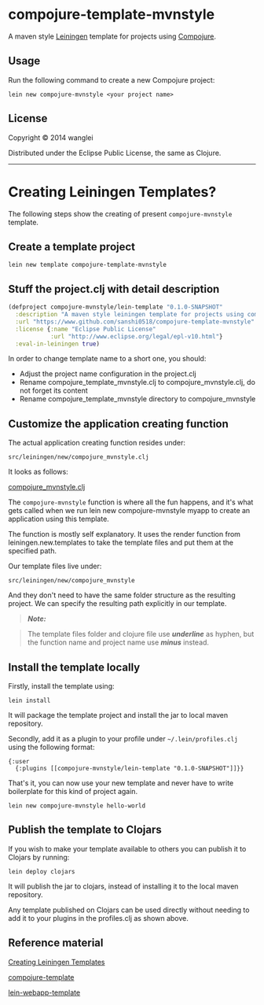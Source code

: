 # compojure-template-mvnstyle

A maven style [Leiningen](https://github.com/technomancy/leiningen) template for projects using [Compojure](https://github.com/weavejester/compojure).

## Usage

Run the following command to create a new Compojure project:

	lein new compojure-mvnstyle <your project name>

## License

Copyright © 2014 wanglei

Distributed under the Eclipse Public License, the same as Clojure.

------------

# Creating Leiningen Templates?

The following steps show the creating of present `compojure-mvnstyle` template.

## Create a template project

	lein new template compojure-template-mvnstyle

## Stuff the project.clj with detail description

```clojure
(defproject compojure-mvnstyle/lein-template "0.1.0-SNAPSHOT"
  :description "A maven style leiningen template for projects using compojure"
  :url "https://www.github.com/sanshi0518/compojure-template-mvnstyle"
  :license {:name "Eclipse Public License"
            :url "http://www.eclipse.org/legal/epl-v10.html"}
  :eval-in-leiningen true)
```

In order to change template name to a short one, you should:

- Adjust the project name configuration in the project.clj
- Rename compojure_template_mvnstyle.clj to compojure_mvnstyle.clj, do not forget its content
- Rename compojure_template_mvnstyle directory to compojure_mvnstyle

## Customize the application creating function

The actual application creating function resides under:

	src/leiningen/new/compojure_mvnstyle.clj
	
It looks as follows:

[compojure_mvnstyle.clj](https://github.com/sanshi0518/compojure-template-mvnstyle/blob/master/src/leiningen/new/compojure_mvnstyle.clj)

The `compojure-mvnstyle` function is where all the fun happens, and it's what gets called when we run lein new compojure-mvnstyle myapp to create an application using this template.

The function is mostly self explanatory. It uses the render function from leiningen.new.templates to take the template files and put them at the specified path. 

Our template files live under:

	src/leiningen/new/compojure_mvnstyle

And they don't need to have the same folder structure as the resulting project. We can specify the resulting path explicitly in our template.

> ***Note:***

> The template files folder and clojure file use ***underline*** as hyphen, but the function name and project name use ***minus*** instead.

## Install the template locally

Firstly, install the template using: 

	lein install

It will package the template project and install the jar to local maven repository.

Secondly, add it as a plugin to your profile under `~/.lein/profiles.clj` using the following format:

	{:user
      {:plugins [[compojure-mvnstyle/lein-template "0.1.0-SNAPSHOT"]]}}

That's it, you can now use your new template and never have to write boilerplate for this kind of project again.

	lein new compojure-mvnstyle hello-world

## Publish the template to Clojars

If you wish to make your template available to others you can publish it to Clojars by running:

	lein deploy clojars
	
It will publish the jar to clojars, instead of installing it to the local maven repository.

Any template published on Clojars can be used directly without needing to add it to your plugins in the profiles.clj as shown above.

## Reference material

[Creating Leiningen Templates](http://yogthos.net/blog/34-Creating+Leiningen+Templates)

[compojure-template](https://github.com/weavejester/compojure-template)

[lein-webapp-template](https://github.com/eprunier/lein-webapp-template)